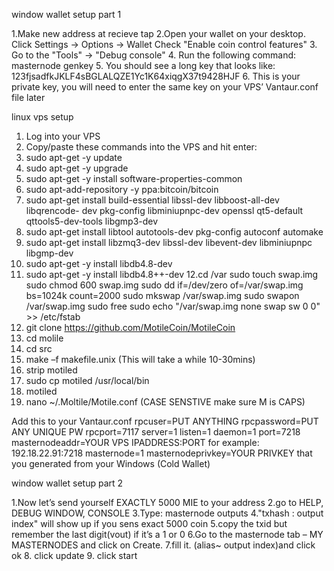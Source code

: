 window wallet setup part 1

1.Make new address at recieve tap
2.Open your wallet on your desktop.
Click Settings -> Options -> Wallet
Check "Enable coin control features"
3. Go to the "Tools" -> "Debug console"
4. Run the following command: masternode genkey
5. You should see a long key that looks like:
123fjsadfkJKLF4sBGLALQZE1Yc1K64xiqgX37t9428HJF
6. This is your private key, you will need to enter the same key on your VPS’ 
Vantaur.conf file later

linux vps setup
1. Log into your VPS
2. Copy/paste these commands into the VPS and hit enter: 
3. sudo apt-get -y update
4. sudo apt-get -y upgrade
5. sudo apt-get -y install software-properties-common
6. sudo apt-add-repository -y ppa:bitcoin/bitcoin
7. sudo apt-get install build-essential libssl-dev libboost-all-dev libqrencode-
dev pkg-config libminiupnpc-dev openssl qt5-default qttools5-dev-tools
libgmp3-dev
8. sudo apt-get install libtool autotools-dev pkg-config autoconf automake
9. sudo apt-get install libzmq3-dev libssl-dev libevent-dev libminiupnpc libgmp-dev
10. sudo apt-get -y install libdb4.8-dev
11. sudo apt-get -y install libdb4.8++-dev
12.cd /var
  sudo touch swap.img
  sudo chmod 600 swap.img
  sudo dd if=/dev/zero of=/var/swap.img bs=1024k count=2000
  sudo mkswap /var/swap.img
  sudo swapon /var/swap.img
  sudo free
  sudo echo "/var/swap.img none swap sw 0 0" >> /etc/fstab
13. git clone https://github.com/MotileCoin/MotileCoin
14. cd molile
15. cd src
16. make –f makefile.unix (This will take a while 10-30mins)
17. strip motiled
18. sudo cp motiled /usr/local/bin
19. motiled
20. nano ~/.Moltile/Motile.conf (CASE SENSTIVE make sure M is CAPS)

Add	this	to	your	Vantaur.conf
rpcuser=PUT	ANYTHING
rpcpassword=PUT	ANY	UNIQUE	PW
rpcport=7117
server=1
listen=1
daemon=1
port=7218
masternodeaddr=YOUR VPS	IPADDRESS:PORT		for	example:		192.18.22.91:7218
masternode=1
masternodeprivkey=YOUR	PRIVKEY	that	you	generated	from	your	Windows	(Cold	Wallet)

window wallet setup part 2

1.Now	let’s	send yourself	EXACTLY	5000 MIE	to	your address
2.go	to	HELP,	DEBUG	WINDOW,	CONSOLE
3.Type:	masternode	outputs
4."txhash : output index" will show up if you sens exact 5000 coin
5.copy	the txid	but	remember	the	last	digit(vout)	if	it’s	a	1	or	0
6.Go	to	the	masternode	tab	– MY	MASTERNODES	and	click	on	Create.
7.fill it. (alias~ output index)and click ok
8. click update
9. click start


